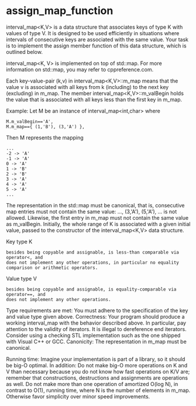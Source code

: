 # assign_map_function

interval_map<K,V> is a data structure that associates keys of type K with values of type V. It is designed to be used efficiently in situations where intervals of consecutive keys are associated with the same value. Your task is to implement the assign member function of this data structure, which is outlined below.

interval_map<K, V> is implemented on top of std::map. For more information on std::map, you may refer to cppreference.com.

Each key-value-pair (k,v) in interval_map<K,V>::m_map means that the value v is associated with all keys from k (including) to the next key (excluding) in m_map. The member interval_map<K,V>::m_valBegin holds the value that is associated with all keys less than the first key in m_map.

Example: Let M be an instance of interval_map<int,char> where

    M.m_valBegin=='A',
    M.m_map=={ (1,'B'), (3,'A') },

Then M represents the mapping

    ...
    -2 -> 'A'
    -1 -> 'A'
    0 -> 'A'
    1 -> 'B'
    2 -> 'B'
    3 -> 'A'
    4 -> 'A'
    5 -> 'A'
    ...

The representation in the std::map must be canonical, that is, consecutive map entries must not contain the same value: ..., (3,'A'), (5,'A'), ... is not allowed. Likewise, the first entry in m_map must not contain the same value as m_valBegin. Initially, the whole range of K is associated with a given initial value, passed to the constructor of the interval_map<K,V> data structure.

Key type K

    besides being copyable and assignable, is less-than comparable via operator<, and
    does not implement any other operations, in particular no equality comparison or arithmetic operators.

Value type V

    besides being copyable and assignable, is equality-comparable via operator==, and
    does not implement any other operations.

Type requirements are met: You must adhere to the specification of the key and value type given above.
Correctness: Your program should produce a working interval_map with the behavior described above. In particular, pay attention to the validity of iterators. It is illegal to dereference end iterators. Consider using a checking STL implementation such as the one shipped with Visual C++ or GCC.
Canonicity: The representation in m_map must be canonical.

Running time: Imagine your implementation is part of a library, so it should be big-O optimal. In addition:
Do not make big-O more operations on K and V than necessary because you do not know how fast operations on K/V are; remember that constructions, destructions and assignments are operations as well.
Do not make more than one operation of amortized O(log N), in contrast to O(1), running time, where N is the number of elements in m_map.
Otherwise favor simplicity over minor speed improvements.